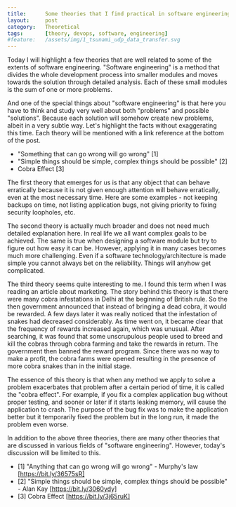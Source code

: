 ```yaml
---
title:      Some theories that I find practical in software engineering
layout:     post
category:   Theoretical
tags: 	    [theory, devops, software, engineering]
#feature:   /assets/img/1_tsunami_udp_data_transfer.svg
---
```


Today I will highlight a few theories that are well related to some of the extents of software engineering. "Software engineering" is a method that divides the whole development process into smaller modules and moves towards the solution through detailed analysis. Each of these small modules is the sum of one or more problems.
<!--more-->

And one of the special things about "software engineering" is that here you have to think and study very well about both "problems" and possible "solutions". Because each solution will somehow create new problems, albeit in a very subtle way. Let's highlight the facts without exaggerating this time. Each theory will be mentioned with a link reference at the bottom of the post.

  - "Something that can go wrong will go wrong" [1]
  - "Simple things should be simple, complex things should be possible" [2]
  - Cobra Effect [3]

The first theory that emerges for us is that any object that can behave erratically because it is not given enough attention will behave erratically, 
even at the most necessary time. Here are some examples - not keeping backups on time, not listing application bugs, not giving priority to fixing security loopholes, etc. 

The second theory is actually much broader and does not need much detailed explanation here. In real life we ​​all want complex goals to be achieved. The same is true when designing a software module but try to figure out how easy it can be. However, applying it in many cases becomes much more challenging.  Even if a software technology/architecture is made simple you cannot always bet on the reliability. Things will anyhow get complicated.

The third theory seems quite interesting to me. I found this term when I was reading an article about marketing. The story behind this theory is that there were many cobra infestations in Delhi at the beginning of British rule. So the then government announced that instead of bringing a dead cobra, it would be rewarded. A few days later it was really noticed that the infestation of snakes had decreased considerably. As time went on, it became clear that the frequency of rewards increased again, which was unusual. After searching, it was found that some unscrupulous people used to breed and kill the cobras through cobra farming and take the rewards in return. The government then banned the reward program. Since there was no way to make a profit, the cobra farms were opened resulting in the presence of more cobra snakes than in the initial stage.

The essence of this theory is that when any method we apply to solve a problem exacerbates that problem after a certain period of time, it is called the "cobra effect". For example, if you fix a complex application bug without proper testing, and sooner or later if it starts leaking memory, will cause the application to crash. The purpose of the bug fix was to make the application better but it temporarily fixed the problem but in the long run, it made the problem even worse.

In addition to the above three theories, there are many other theories that are discussed in various fields of "software engineering". However, today's discussion will be limited to this.

- [1] "Anything that can go wrong will go wrong" - Murphy's law [https://bit.ly/36575sR]
- [2] "Simple things should be simple, complex things should be possible" - Alan Kay [https://bit.ly/3060ydy]
- [3] Cobra Effect [https://bit.ly/3j65ruK]
